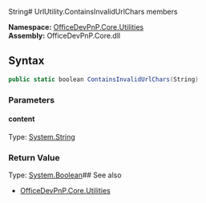 String# UrlUtility.ContainsInvalidUrlChars members
  

**Namespace:** [OfficeDevPnP.Core.Utilities](OfficeDevPnP.Core.Utilities.md)  
**Assembly:** OfficeDevPnP.Core.dll  
## Syntax
```C#
public static boolean ContainsInvalidUrlChars(String)
```
### Parameters
#### content
Type: [System.String](System.String.md) 
#### 
### Return Value
Type: [System.Boolean](System.Boolean.md)## See also
- [OfficeDevPnP.Core.Utilities](OfficeDevPnP.Core.Utilities.md)
